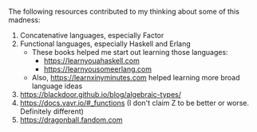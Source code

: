 The following resources contributed to my thinking about some of this madness:

1. Concatenative languages, especially Factor
2. Functional languages, especially Haskell and Erlang
    - These books helped me start out learning those languages:
        - https://learnyouahaskell.com
        - https://learnyousomeerlang.com
    - Also, https://learnxinyminutes.com helped learning more broad language ideas
3. https://blackdoor.github.io/blog/algebraic-types/
4. https://docs.vavr.io/#_functions (I don't claim Z to be better or worse. Definitely different)
5. https://dragonball.fandom.com
